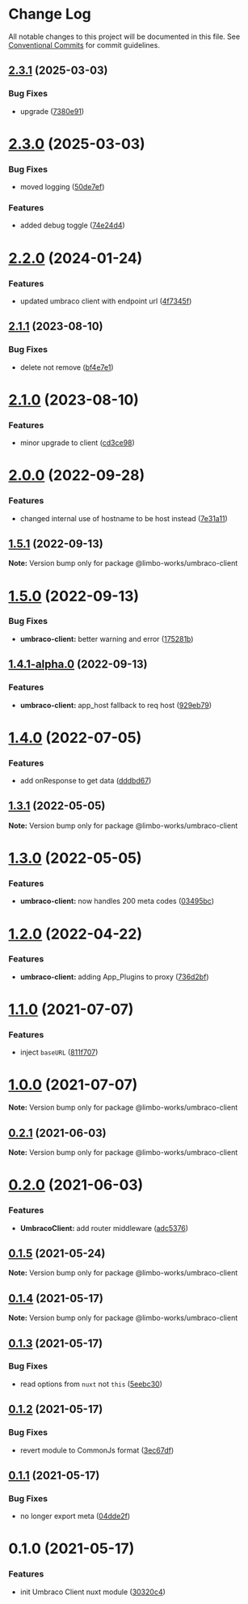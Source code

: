 # Change Log

All notable changes to this project will be documented in this file.
See [Conventional Commits](https://conventionalcommits.org) for commit guidelines.

## [2.3.1](https://github.com/limbo-works/limbo-frontend/compare/@limbo-works/umbraco-client@2.3.0...@limbo-works/umbraco-client@2.3.1) (2025-03-03)


### Bug Fixes

* upgrade ([7380e91](https://github.com/limbo-works/limbo-frontend/commit/7380e916af3af1005108799f5202792349770a36))





# [2.3.0](https://github.com/limbo-works/limbo-frontend/compare/@limbo-works/umbraco-client@2.2.0...@limbo-works/umbraco-client@2.3.0) (2025-03-03)


### Bug Fixes

* moved logging ([50de7ef](https://github.com/limbo-works/limbo-frontend/commit/50de7efb42247057f31b1be186d6b509a54921f7))


### Features

* added debug toggle ([74e24d4](https://github.com/limbo-works/limbo-frontend/commit/74e24d4b2e869e4975fa46610bd03b9a971307b6))





# [2.2.0](https://github.com/limbo-works/limbo-frontend/compare/@limbo-works/umbraco-client@2.1.1...@limbo-works/umbraco-client@2.2.0) (2024-01-24)


### Features

* updated umbraco client with endpoint url ([4f7345f](https://github.com/limbo-works/limbo-frontend/commit/4f7345fd2b37da41fc56f2523bd8ee60b39e60b7))





## [2.1.1](https://github.com/limbo-works/limbo-frontend/compare/@limbo-works/umbraco-client@2.1.0...@limbo-works/umbraco-client@2.1.1) (2023-08-10)


### Bug Fixes

* delete not remove ([bf4e7e1](https://github.com/limbo-works/limbo-frontend/commit/bf4e7e189aff61d43a57d4f6fafc1e144fceee04))





# [2.1.0](https://github.com/limbo-works/limbo-frontend/compare/@limbo-works/umbraco-client@2.0.0...@limbo-works/umbraco-client@2.1.0) (2023-08-10)


### Features

* minor upgrade to client ([cd3ce98](https://github.com/limbo-works/limbo-frontend/commit/cd3ce986ad6a667b22d3e6dd46289f721011ee05))





# [2.0.0](https://github.com/limbo-works/limbo-frontend/compare/@limbo-works/umbraco-client@1.5.1...@limbo-works/umbraco-client@2.0.0) (2022-09-28)


### Features

* changed internal use of hostname to be host instead ([7e31a11](https://github.com/limbo-works/limbo-frontend/commit/7e31a1160fcae47f9c2d558df95b41a15a1714a2))





## [1.5.1](https://github.com/limbo-works/limbo-frontend/compare/@limbo-works/umbraco-client@1.5.0...@limbo-works/umbraco-client@1.5.1) (2022-09-13)

**Note:** Version bump only for package @limbo-works/umbraco-client





# [1.5.0](https://github.com/limbo-works/limbo-frontend/compare/@limbo-works/umbraco-client@1.4.1-alpha.0...@limbo-works/umbraco-client@1.5.0) (2022-09-13)


### Bug Fixes

* **umbraco-client:** better warning and error ([175281b](https://github.com/limbo-works/limbo-frontend/commit/175281bbb922c2e9836cff42cac4c8fbc11606b8))





## [1.4.1-alpha.0](https://github.com/limbo-works/limbo-frontend/compare/@limbo-works/umbraco-client@1.4.0...@limbo-works/umbraco-client@1.4.1-alpha.0) (2022-09-13)


### Features

* **umbraco-client:** app_host fallback to req host ([929eb79](https://github.com/limbo-works/limbo-frontend/commit/929eb796d58b5f1f26c6112d72839bbf92cd414f))





# [1.4.0](https://github.com/limbo-works/limbo-frontend/compare/@limbo-works/umbraco-client@1.3.1...@limbo-works/umbraco-client@1.4.0) (2022-07-05)


### Features

* add onResponse to get data ([dddbd67](https://github.com/limbo-works/limbo-frontend/commit/dddbd67f658dee6d74a9d66d00de8b79c343e152))





## [1.3.1](https://github.com/limbo-works/limbo-frontend/compare/@limbo-works/umbraco-client@1.3.0...@limbo-works/umbraco-client@1.3.1) (2022-05-05)

**Note:** Version bump only for package @limbo-works/umbraco-client





# [1.3.0](https://github.com/limbo-works/limbo-frontend/compare/@limbo-works/umbraco-client@1.2.0...@limbo-works/umbraco-client@1.3.0) (2022-05-05)


### Features

* **umbraco-client:** now handles 200 meta codes ([03495bc](https://github.com/limbo-works/limbo-frontend/commit/03495bc60af3ea13841a52b3b8508b004a726526))





# [1.2.0](https://github.com/limbo-works/limbo-frontend/compare/@limbo-works/umbraco-client@1.1.0...@limbo-works/umbraco-client@1.2.0) (2022-04-22)


### Features

* **umbraco-client:** adding App_Plugins to proxy ([736d2bf](https://github.com/limbo-works/limbo-frontend/commit/736d2bf4c89cf32061519802dcc3ee624048454a))





# [1.1.0](https://github.com/limbo-works/limbo-frontend/compare/@limbo-works/umbraco-client@1.0.0...@limbo-works/umbraco-client@1.1.0) (2021-07-07)


### Features

* inject `baseURL` ([811f707](https://github.com/limbo-works/limbo-frontend/commit/811f7079f5223304a9dead14864cfc2910d236de))





# [1.0.0](https://github.com/limbo-works/limbo-frontend/compare/@limbo-works/umbraco-client@0.2.1...@limbo-works/umbraco-client@1.0.0) (2021-07-07)

**Note:** Version bump only for package @limbo-works/umbraco-client





## [0.2.1](https://github.com/limbo-works/limbo-frontend/compare/@limbo-works/umbraco-client@0.2.0...@limbo-works/umbraco-client@0.2.1) (2021-06-03)

**Note:** Version bump only for package @limbo-works/umbraco-client





# [0.2.0](https://github.com/limbo-works/limbo-frontend/compare/@limbo-works/umbraco-client@0.1.5...@limbo-works/umbraco-client@0.2.0) (2021-06-03)


### Features

* **UmbracoClient:** add router middleware ([adc5376](https://github.com/limbo-works/limbo-frontend/commit/adc5376e7402258056701676e5996201894f9a2b))





## [0.1.5](https://github.com/limbo-works/limbo-frontend/compare/@limbo-works/umbraco-client@0.1.4...@limbo-works/umbraco-client@0.1.5) (2021-05-24)

**Note:** Version bump only for package @limbo-works/umbraco-client





## [0.1.4](https://github.com/limbo-works/limbo-frontend/compare/@limbo-works/umbraco-client@0.1.3...@limbo-works/umbraco-client@0.1.4) (2021-05-17)

**Note:** Version bump only for package @limbo-works/umbraco-client





## [0.1.3](https://github.com/limbo-works/limbo-frontend/compare/@limbo-works/umbraco-client@0.1.2...@limbo-works/umbraco-client@0.1.3) (2021-05-17)


### Bug Fixes

* read options from `nuxt` not `this` ([5eebc30](https://github.com/limbo-works/limbo-frontend/commit/5eebc3094e55dff2cbf8f0c750942ab4ff172834))





## [0.1.2](https://github.com/limbo-works/limbo-frontend/compare/@limbo-works/umbraco-client@0.1.1...@limbo-works/umbraco-client@0.1.2) (2021-05-17)


### Bug Fixes

* revert module to CommonJs format ([3ec67df](https://github.com/limbo-works/limbo-frontend/commit/3ec67df12c447068f1815d7e61259cac3184720d))





## [0.1.1](https://github.com/limbo-works/limbo-frontend/compare/@limbo-works/umbraco-client@0.1.0...@limbo-works/umbraco-client@0.1.1) (2021-05-17)


### Bug Fixes

* no longer export meta ([04dde2f](https://github.com/limbo-works/limbo-frontend/commit/04dde2fd94c19f7d1c87fe09e7bb237d380cdb61))





# 0.1.0 (2021-05-17)


### Features

* init Umbraco Client nuxt module ([30320c4](https://github.com/limbo-works/limbo-frontend/commit/30320c4d836168c3fa0cd7cac32ae5d2782bb52c))
